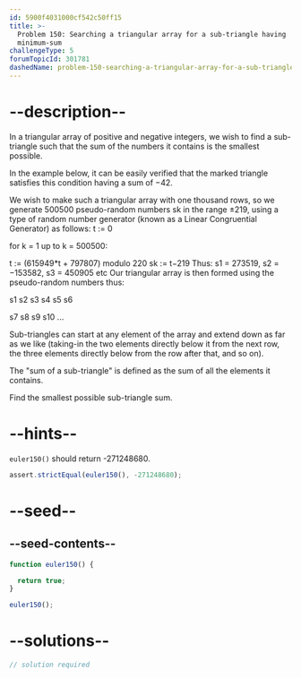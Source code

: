 ```yaml
---
id: 5900f4031000cf542c50ff15
title: >-
  Problem 150: Searching a triangular array for a sub-triangle having
  minimum-sum
challengeType: 5
forumTopicId: 301781
dashedName: problem-150-searching-a-triangular-array-for-a-sub-triangle-having-minimum-sum
---
```


# --description--

In a triangular array of positive and negative integers, we wish to find a sub-triangle such that the sum of the numbers it contains is the smallest possible.

In the example below, it can be easily verified that the marked triangle satisfies this condition having a sum of −42.

We wish to make such a triangular array with one thousand rows, so we generate 500500 pseudo-random numbers sk in the range ±219, using a type of random number generator (known as a Linear Congruential Generator) as follows: t := 0

for k = 1 up to k = 500500:

t := (615949\*t + 797807) modulo 220 sk := t−219 Thus: s1 = 273519, s2 = −153582, s3 = 450905 etc Our triangular array is then formed using the pseudo-random numbers thus:

s1 s2 s3 s4 s5 s6

s7 s8 s9 s10 ...

Sub-triangles can start at any element of the array and extend down as far as we like (taking-in the two elements directly below it from the next row, the three elements directly below from the row after that, and so on).

The "sum of a sub-triangle" is defined as the sum of all the elements it contains.

Find the smallest possible sub-triangle sum.

# --hints--

`euler150()` should return -271248680.

```js
assert.strictEqual(euler150(), -271248680);
```

# --seed--

## --seed-contents--

```js
function euler150() {

  return true;
}

euler150();
```

# --solutions--

```js
// solution required
```
